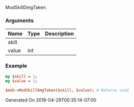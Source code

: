 ModSkillDmgTaken.
### Arguments
**Name**|**Type**|**Description**
:---|:---|:---
skill||
value|int|

### Example

```perl
my $skill = 1;
my $value = 1;

$mob->ModSkillDmgTaken($skill, $value); # Returns void
```


Generated On 2018-04-29T00:35:14-07:00